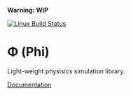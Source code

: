 __Warning: WIP__

[![Linux Build Status](https://travis-ci.org/jansegre/phi.svg?branch=master)](https://travis-ci.org/jansegre/phi)

# Φ (Phi)

Light-weight physisics simulation library.

[Documentation](http://jansegre.com/phi/phi)
